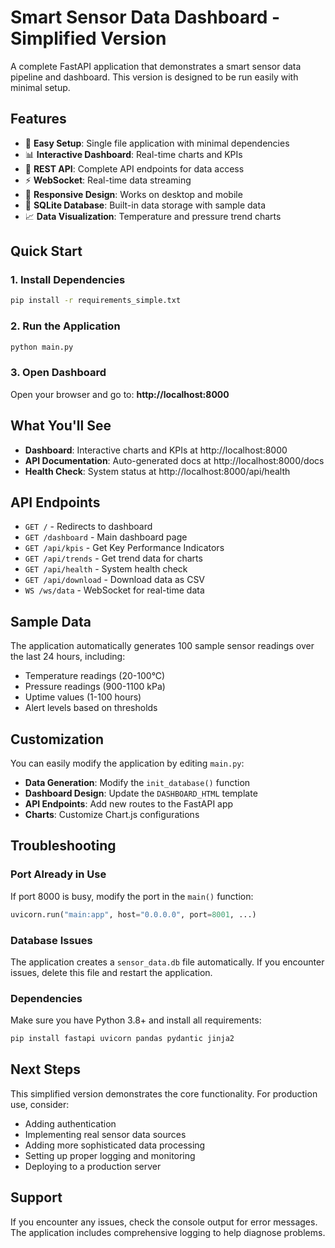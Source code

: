 # Smart Sensor Data Dashboard - Simplified Version

A complete FastAPI application that demonstrates a smart sensor data pipeline and dashboard. This version is designed to be run easily with minimal setup.

## Features

- 🚀 **Easy Setup**: Single file application with minimal dependencies
- 📊 **Interactive Dashboard**: Real-time charts and KPIs
- 🔄 **REST API**: Complete API endpoints for data access
- ⚡ **WebSocket**: Real-time data streaming
- 📱 **Responsive Design**: Works on desktop and mobile
- 💾 **SQLite Database**: Built-in data storage with sample data
- 📈 **Data Visualization**: Temperature and pressure trend charts

## Quick Start

### 1. Install Dependencies

```bash
pip install -r requirements_simple.txt
```

### 2. Run the Application

```bash
python main.py
```

### 3. Open Dashboard

Open your browser and go to: **http://localhost:8000**

## What You'll See

- **Dashboard**: Interactive charts and KPIs at http://localhost:8000
- **API Documentation**: Auto-generated docs at http://localhost:8000/docs
- **Health Check**: System status at http://localhost:8000/api/health

## API Endpoints

- `GET /` - Redirects to dashboard
- `GET /dashboard` - Main dashboard page
- `GET /api/kpis` - Get Key Performance Indicators
- `GET /api/trends` - Get trend data for charts
- `GET /api/health` - System health check
- `GET /api/download` - Download data as CSV
- `WS /ws/data` - WebSocket for real-time data

## Sample Data

The application automatically generates 100 sample sensor readings over the last 24 hours, including:
- Temperature readings (20-100°C)
- Pressure readings (900-1100 kPa)
- Uptime values (1-100 hours)
- Alert levels based on thresholds

## Customization

You can easily modify the application by editing `main.py`:

- **Data Generation**: Modify the `init_database()` function
- **Dashboard Design**: Update the `DASHBOARD_HTML` template
- **API Endpoints**: Add new routes to the FastAPI app
- **Charts**: Customize Chart.js configurations

## Troubleshooting

### Port Already in Use
If port 8000 is busy, modify the port in the `main()` function:
```python
uvicorn.run("main:app", host="0.0.0.0", port=8001, ...)
```

### Database Issues
The application creates a `sensor_data.db` file automatically. If you encounter issues, delete this file and restart the application.

### Dependencies
Make sure you have Python 3.8+ and install all requirements:
```bash
pip install fastapi uvicorn pandas pydantic jinja2
```

## Next Steps

This simplified version demonstrates the core functionality. For production use, consider:

- Adding authentication
- Implementing real sensor data sources
- Adding more sophisticated data processing
- Setting up proper logging and monitoring
- Deploying to a production server

## Support

If you encounter any issues, check the console output for error messages. The application includes comprehensive logging to help diagnose problems. 